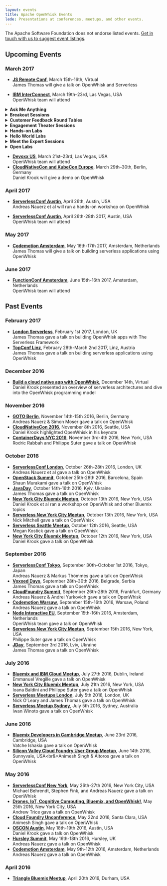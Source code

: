 ```yaml
---
layout: events
title: Apache OpenWhisk Events
lede: Presentations at conferences, meetups, and other events.
---
```


The Apache Software Foundation does not endorse listed events. [Get in touch with us to suggest event listings](/social).

## Upcoming Events

### March 2017

- [**JS Remote Conf**](https://devchat.tv/conferences/js-remote-conf-2017), March 15th-16th, Virtual<br/>James Thomas will give a talk on OpenWhisk and Serverless

- [**IBM InterConnect**](http://www.ibm.com/cloud-computing/us/en/interconnect/), March 19th–23rd, Las Vegas, USA<br/>OpenWhisk team will attend
<details><summary><strong>Ask Me Anything</strong></summary>
<ul>
<li><a href="https://myibm.ibm.com/events/interconnect/all-sessions/session/7291A" target="_blank">7291A: Bluemix OpenWhisk: Ask Me Anything Expert Station</a><br/>
Tuesday, 1:00 PM-2:45 PM; DevZone Ask Me Anything # 6; Carlos Santana (IBM)</li>
<li><a href="https://myibm.ibm.com/events/interconnect/all-sessions/session/7237A" target="_blank">7237A: Drones, Watson and Bluemix</a><br/>
Tuesday, 3:00 PM-5:00 PM; DevZone Ask Me Anything # 1; Andrew Trice (IBM)</li>
<li><a href="https://myibm.ibm.com/events/interconnect/all-sessions/session/7077A" target="_blank">7077A: Ask Me Anything on Using OpenWhisk for Your Next Cloud-Native Project</a><br/>
Wednesday, 10:00 AM-11:45 AM; DevZone Ask Me Anything # 6, Daniel Krook (IBM)</li>
</ul>
</details>
<details><summary><strong>Breakout Sessions</strong></summary>
<ul>
<li><strong>1427A: Serverless: Where We are Now and Where We're Heading</strong><br/>
Sunday, 09:30 AM-10:30 AM; Mandalay Bay South, Level 2 Reef A; Michael Behrendt (IBM), Andreas Nauerz (IBM)</li>
<li><a href="https://myibm.ibm.com/events/interconnect/all-sessions/session/7377A" target="_blank">7377A: API Lifecycle Innovations</a><br/>
Sunday, 10:40 AM-11:00 AM; South Pacific F; Jim Laredo (IBM), Erik Wittern (IBM)</li>
<li><a href="https://myibm.ibm.com/events/interconnect/all-sessions/session/7402A" target="_blank">7402A: The Serverless Revolution Continues: OpenWhisk</a><br/>
Sunday, 11:00 AM-11:30 AM; South Pacific F; Ioana Baldini (IBM)</li>
<li><a href="https://myibm.ibm.com/events/interconnect/all-sessions/session/7380A" target="_blank">7380A: Data, Data Everywhere, and Lots of Drops to Drink (Demos)</a><br/>
Sunday, 1:00 PM-1:30 P; South Pacific G; Paula Ta-Shma (IBM), Dalit Naor (IBM)</li>
<li><a href="https://myibm.ibm.com/events/interconnect/all-sessions/session/7367A" target="_blank">7367A: The Serverless Revolution Continues: The Latest from OpenWhisk</a><br/>
Sunday, 02:00 PM-02:30 PM; South Pacific H; Stephen Fink (IBM)</li>
<li><a href="https://myibm.ibm.com/events/interconnect/all-sessions/session/7392A" target="_blank">7329A: API Economy Demonstrations</a><br/>
Sunday, 2:00 PM-2:30 P; South Pacific G; Jim Laredo (IBM), Erik Wittern (IBM)</li>
<li><a href="https://myibm.ibm.com/events/interconnect/all-sessions/session/3351A" target="_blank">3351A: MediaSpirit: A Bluemix and OpenWhisk Love Story</a><br/>
Monday, 2:00 PM-2:45 PM; South Pacific G; Andreas Nauerz (IBM), Barry Nijenhuis (SiteSpirit)</li>
<li><a href="https://myibm.ibm.com/events/interconnect/all-sessions/session/2724A" target="_blank">2724A: Create Event-Driven iOS Apps Using IBM Mobile Foundation, OpenWhisk Runtime and Server-Side Swift</a><br/>
Monday, 3:15 PM-4:00 PM; South Pacific D; Srinivasan Nanduri (IBM), Girish Dhanakshirur (IBM)</li>
<li><a href="https://myibm.ibm.com/events/interconnect/all-sessions/session/4467A" target="_blank">4467A: Containerize, PaaS or Go Serverless?: A Case Study in Application Deployment Models</a><br/>
Tuesday, 11:30 AM-12:15 PM; Islander G; Phil Estes (IBM), Lin Sun (IBM)</li>
<li><a href="https://myibm.ibm.com/events/interconnect/all-sessions/session/5496A" target="_blank">5496A: Cloud Native Applications and Microservices Made Easy!</a><br/>
Tuesday, 2:30 PM-3:15 PM; Islander F; Erin Schnabel (IBM), Chris Vignola (IBM)</li>
<li><a href="https://myibm.ibm.com/events/interconnect/all-sessions/session/5513A" target="_blank">5513A: Serverless Architectures in Banking: OpenWhisk on IBM Bluemix at Santander</a><br/>
Tuesday, 3:45 PM-4:30 PM; South Pacific J; Daniel Krook (IBM), Luis Enriquez (Banco Santander)</li>
<li><a href="https://myibm.ibm.com/events/interconnect/all-sessions/session/6229A" target="_blank">6229A: What's New in IBM API Connect</a><br/>
Tuesday, 3:45 PM-4:30 PM; Lagoon H; Pramodh Ramesh (IBM), Amit P. Acharya (IBM)</li>
<li><a href="https://myibm.ibm.com/events/interconnect/all-sessions/session/5064A" target="_blank">5064A: OpenWhisk, Adobe, and developerWorks Open for High-Powered Applications</a><br/>
Wednesday, 8:00 AM-8:45 AM; South Pacific J; Tony Ffrench (IBM), Felix Meschberger (Adobe)</li>
<li><a href="https://myibm.ibm.com/events/interconnect/all-sessions/session/5811A" target="_blank">5811A: Managing Video Assets in the Cloud with Object Storage and Node.js</a><br/>
Wednesday, 8:00 AM-8:45 AM; South Pacific D; Andrew Trice (IBM)</li>
<li><a href="https://myibm.ibm.com/events/interconnect/all-sessions/session/5421A" target="_blank">5421A: How to Build Homogeneously from One Source Repository to Mobile and Microservices Targets</a><br/>
Wednesday, 9:00 AM-9:45 AM; South Pacific J; Roland Barcia (IBM), John Pearson (Wakefern)</li>
<li><a href="https://myibm.ibm.com/events/interconnect/all-sessions/session/6336A" target="_blank">6336A: Use IBM Bluemix to Build Cognitive Mobile Apps that Learn and Act Proactively</a><br/>
Wednesday, 9:00 AM-9:45 AM; South Pacific D; Anton Aleksandrov (IBM), Matthew Perrins (IBM)</li>
<li><a href="https://myibm.ibm.com/events/interconnect/all-sessions/session/1117A" target="_blank">1117A: Introduction to LoopBack</a><br/>
Wednesday, 11:15 AM-12:00 PM; Islander F; Matt Roberts (IBM); Raymond Camden (IBM)</li>
<li><a href="https://myibm.ibm.com/events/interconnect/all-sessions/session/3044A" target="_blank">3044A: Retail Customer Feedback: Case Study with OpenWhisk, Watson and Mobile Services on IBM Bluemix</a><br/>
Wednesday, 1:00 PM-1:45 PM; Lagoon F; Thejaswini Ramachandra (IBM), Srinivasan Nanduri (IBM)</li>
<li><a href="https://myibm.ibm.com/events/interconnect/all-sessions/session/1596A" target="_blank">1596A: Computation in Real-time on the Network</a><br/>
Wednesday, 2:00 PM-2:45 PM; South Pacific B; Dan Zeitman, PubNub (IBM Business Partner)</li>
<li><a href="https://myibm.ibm.com/events/interconnect/all-sessions/session/3248A" target="_blank">3248A: Integrating New Tools into IBM Bluemix Continuous Delivery Toolchains</a><br/>
Wednesday, 2:00 PM-2:45 PM; Mandalay Bay Ballroom D; Chris Brealey (IBM), Simon Kaegi (IBM)</li>
<li><a href="https://myibm.ibm.com/events/interconnect/all-sessions/session/4073A" target="_blank">4073A: Serverless, Event-Driven Architectures and Bluemix OpenWhisk: Overview and IBM's Technical Strategy</a><br/>
Wednesday, 2:00 PM-2:45 PM; South Pacific H; Michael Behrendt (IBM), Andreas Nauerz (IBM)</li>
<li><a href="https://myibm.ibm.com/events/interconnect/all-sessions/session/4460A" target="_blank">4460A: Combining OpenWhisk (Serverless), OpenAPI (Swagger) and IBM API Connect to Build Powerful APIs</a><br/>
Wednesday, 4:15 PM-5:00 PM; Breakers C; Joe Sepi (IBM)</li>
<li><a href="https://myibm.ibm.com/events/interconnect/all-sessions/session/1081A" target="_blank">1081A: What’s New with the IBM Bluemix Core Platform?</a><br/>
Thursday, 9:30 AM-10:15 AM; South Pacific E; Simon Daniel Moser (IBM), Michael Behrendt (IBM)</li>
<li><a href="https://myibm.ibm.com/events/interconnect/all-sessions/session/6324A" target="_blank">6324A: How to Secure and Control API, Microservices and Serverless Workloads</a><br/>
Thursday, 10:30 AM-11:15 AM; Lagoon H; Shiu-Fun Poon (IBM), Matt Roberts (IBM), Krithika Prakash (IBM)</li>
</ul>
</details>
<details><summary><strong>Customer Feedback Round Tables</strong></summary>
<ul>
<li><a href="https://myibm.ibm.com/events/interconnect/all-sessions/session/6637A" target="_blank">6637A: Shaping the Future of IBM DataPower and API Gateways</a><br/>
Monday, 11:15 AM-12:00 PM; Coral A; Tony Ffrench (IBM), Ozair Sheikh (IBM)</li>
<li><a href="https://myibm.ibm.com/events/interconnect/all-sessions/session/6671A" target="_blank">6671A: Shaping the Future of Serverless APIs and Microservices in IBM Bluemix</a><br/>
Monday, 1:00 PM-1:45 PM; Coral A; Carlos Santana (IBM), Sajan Sankaran (IBM), Andrew Hoyt (IBM)</li>
<li><a href="https://myibm.ibm.com/events/interconnect/all-sessions/session/6671B" target="_blank">6671B: Shaping the Future of Serverless APIs and Microservices in IBM Bluemix</a><br/>
Wednesday, 8:00 AM-8:45 AM; Coral A; Carlos Santana (IBM), Sajan Sankaran (IBM), Andrew Hoyt (IBM)</li>
</ul>
</details>
<details><summary><strong>Engagement Theater Sessions</strong></summary>
<ul>
<li><a href="https://myibm.ibm.com/events/interconnect/all-sessions/session/7111A" target="_blank">7111A: Discovering the Fun World of Serverless with IBM Bluemix and OpenWhisk</a><br/>
Tuesday, 1:30 PM-1:50 PM; Engagement Theater Booth # 319; Chanakya Lokam (Miracle Software Systems, Inc.), Jyotsna Duvvuri (Miracle Software Systems, Inc.)</li>
<li><a href="https://myibm.ibm.com/events/interconnect/all-sessions/session/7432A" target="_blank">7432A: Create Secure Cloud Foundry and OpenWhisk Powered APIs in IBM Bluemix</a><br/>
Wednesday, 11:15 AM-11:35 AM; Engagement Theater Booth # 649; Sajan Sankaran (IBM), Rob Thelen (IBM)</li>
<li><a href="https://myibm.ibm.com/events/interconnect/all-sessions/session/6522A" target="_blank">6522A: Build a Cloud Native App with Apache OpenWhisk</a><br/>
Wednesday, 11:45 AM-12:05 PM; Engagement Theater Booth # 649; Daniel Krook (IBM)</li>
<li><a href="https://myibm.ibm.com/events/interconnect/all-sessions/session/1515A" target="_blank">1515A: Discover Dark Data behind Videos with OpenWhisk and IBM Watson</a><br/>
Wednesday, 1:30 PM-1:50 PM; Engagement Theater Booth # 649; Ramratan Vennam (IBM), Frederic Lavigne (IBM)</li>
<li><a href="https://myibm.ibm.com/events/interconnect/all-sessions/session/1515B" target="_blank">1515B: Discover Dark Data behind Videos with OpenWhisk and IBM Watson</a><br/>
Wednesday, 4:45 PM-5:05 PM; Engagement Theater Booth # 649; Ramratan Vennam (IBM), Frederic Lavigne (IBM)</li>
</ul>
</details>
<details><summary><strong>Hands-on Labs</strong></summary>
<ul>
<li><a href="https://myibm.ibm.com/events/interconnect/all-sessions/session/3163A" target="_blank">3163A: Serverless Bots: Create Efficient Inexpensive, Event-Driven Bots with Node.js and OpenWhisk</a><br/>
Monday, 3:15 PM-5:00 PM; South Seas B; Erin McKean (IBM)</li>
<li><a href="https://myibm.ibm.com/events/interconnect/all-sessions/session/2450B" target="_blank">2450B: Working with IBM OpenWhisk in Bluemix</a><br/>
Monday, 4:15 PM-5:00 PM; South Seas I1; Budi Darmawan (IBM), Pam Geiger (IBM)</li>
<li><a href="https://myibm.ibm.com/events/interconnect/all-sessions/session/3397A" target="_blank">3397A: Event-Driven and Serverless Computing with IBM Bluemix OpenWhisk</a><br/>
Tuesday, 1:30 PM-5:30 PM; South Seas I1; Andreas Nauerz (IBM), Carlos Santana (IBM)</li>
<li><a href="https://myibm.ibm.com/events/interconnect/all-sessions/session/5130A" target="_blank">5130A: A Deep-Dive into Serverless Computing and Watson Service Chaining Via OpenWhisk</a><br/>
Wednesday, 2:00 PM-2:45 PM; South Seas G; Vidyasagar Machupalli (IBM)</li>
<li><a href="https://myibm.ibm.com/events/interconnect/all-sessions/session/2256A" target="_blank">2256A: Build Your First Cognitive Chatbot Using OpenWhisk</a><br/>
Wednesday, 3:15 PM-5:00 PM; South Seas B; Carlos Santana (IBM), Andreas Nauerz (IBM)</li>
</ul>
</details>
<details><summary><strong>Hello World Labs</strong></summary>
<ul>
<li><a href="https://myibm.ibm.com/events/interconnect/all-sessions/session/7252A" target="_blank">7252A: Create Quick Twitterbots with OpenWhisk!</a><br/>
Tuesday, 11:00 AM-1:45 PM; DevZone Hello World Lab # 4; Erin McKean (IBM)</li>
<li><a href="https://myibm.ibm.com/events/interconnect/all-sessions/session/7070A" target="_blank">7070A: Event-Driven and Serverless Computing with IBM Bluemix OpenWhisk: Learn the Basics Hands-On Now!</a><br/>
Wednesday, 9:00 AM-12:45 PM; DevZone Hello World Lab # 4; Andreas Nauerz (IBM)</li>
<li><a href="https://myibm.ibm.com/events/interconnect/all-sessions/session/7078A" target="_blank">7078A: Get Started with Apache OpenWhisk on IBM Bluemix</a><br/>
Tuesday, 2:15 PM-5:00 PM; DevZone Hello World Lab # 4; Andy Smith (IBM)</li>
</ul>
</details>
<details><summary><strong>Meet the Expert Sessions</strong></summary>
<ul>
<li><a href="https://myibm.ibm.com/events/interconnect/all-sessions/session/7122A" target="_blank">7122A: Creating Serverless IoT Applications Using OpenWhisk, Docker and Node-RED</a><br/>
Wednesday, 9:00 AM-9:45 AM; Meet the Experts Forum # 1; Kalonji Bankole (IBM)</li>
</ul>
</details>
<details><summary><strong>Open Labs</strong></summary>
<ul>
<li><strong>9002: Event-driven and Serverless Computing with IBM Bluemix OpenWhisk: Learn the basics now!</strong><br/>
Monday-Thursday drop-in; Mandalay Bay North, South Seas E&F; Andreas Nauerz (IBM)</li>
</ul>
</details> 

- [**Devoxx US**](https://devoxx.us/), March 21st–23rd, Las Vegas, USA<br/>OpenWhisk team will attend
- [**CloudNativeCon and KubeCon Europe**](http://events.linuxfoundation.org/events/cloudnativecon-and-kubecon-europe), March 29th–30th, Berlin, Germany<br/>Daniel Krook will give a demo on OpenWhisk
  



### April 2017

- [**ServerlessConf Austin**](https://medium.com/openwhisk/openwhisk-workshop-at-the-serverless-conference-in-austin-sign-up-now-c2b88f5bac9d#.73xz9bl16), April 26th, Austin, USA<br/>Andreas Nauerz et al will run a hands-on workshop on OpenWhisk

- [**ServerlessConf Austin**](http://austin.serverlessconf.io/), April 26th-28th 2017, Austin, USA<br/>OpenWhisk team will attend

### May 2017

- [**Codemotion Amsterdam**](http://amsterdam2017.codemotionworld.com/), May 16th-17th 2017, Amsterdam, Netherlands<br/>James Thomas will give a talk on building serverless applications using OpenWhisk

### June 2017

- [**FunctionConf Amsterdam**](https://functionconf.io/), June 15th-16th 2017, Amsterdam, Netherlands<br/>OpenWhisk team will attend

## Past Events

### February 2017

- [**London Serverless**](https://www.twitch.tv/videos/119142073), February 1st 2017, London, UK<br/>James Thomas gave a talk on building OpenWhisk apps with The Serverless Framework
- [**TopConf Linz**](http://topconf.com/linz-2017/), February 28th-March 2nd 2017, Linz, Austria<br/>James Thomas gave a talk on building serverless applications using OpenWhisk

### December 2016

- [**Build a cloud native app with OpenWhisk**](https://developer.ibm.com/tv/build-a-cloud-native-app-with-openwhisk-event-registration/), December 14th, Virtual<br/>Daniel Krook presented an overview of serverless architectures and dive into the OpenWhisk programming model

### November 2016

- [**GOTO Berlin**](https://gotocon.com/berlin-2016/), November 14th-15th 2016, Berlin, Germany<br/>Andreas Nauerz & Simon Moser gave a talk on OpenWhisk
- [**CloudNativeCon 2016**](https://cnkc16.sched.org/event/8K4c), November 8th 2016, Seattle, USA<br/>Daniel Krook highlighted OpenWhisk in his keynote
- [**ContainerDays NYC 2016**](http://dynamicinfradays.org/events/2016-nyc/), November 3rd-4th 2016, New York, USA<br/>Rodric Rabbah and Philippe Suter gave a talk on OpenWhisk
  
### October 2016

- [**ServerlessConf London**](http://london.serverlessconf.io/), October 26th-28th 2016, London, UK<br/>Andreas Nauerz et al gave a talk on OpenWhisk
- [**OpenStack Summit**](https://www.openstack.org/summit/barcelona-2016/), October 25th-28th 2016, Barcelona, Spain<br/>Shaun Murakami gave a talk on OpenWhisk
- [**JavaDay**](http://javaday.org.ua/kyiv/), October 14th-16th 2016, Kyiv, Ukraine<br/>James Thomas gave a talk on OpenWhisk
- [**New York City Bluemix Meetup**](http://www.meetup.com/nyc-bluemix/events/233970408/), October 13th 2016, New York, USA<br/>Daniel Krook et al ran a workshop on OpenWhisk and other Bluemix topics
- [**Serverless New York City Meetup**](http://www.meetup.com/Serverless-NYC/events/234479192/), October 13th 2016, New York, USA<br/>Nick Mitchell gave a talk on OpenWhisk
- [**Serverless Seattle Meetup**](http://www.meetup.com/Serverless-Seattle/events/233807991/), October 12th 2016, Seattle, USA<br/>Megan Kostick gave a talk on OpenWhisk
- [**New York City Bluemix Meetup**](http://www.meetup.com/nyc-bluemix/events/233968352/), October 12th 2016, New York, USA<br/>Daniel Krook gave a talk on OpenWhisk

### September 2016

- [**ServerlessConf Tokyo**](http://tokyo.serverlessconf.io/), September 30th–October 1st 2016, Tokyo, Japan<br/>Andreas Nauerz & Markus Thömmes gave a talk on OpenWhisk  
- [**Voxxed Days**](https://belgrade.voxxeddays.com/), September 28th-30th 2016, Belgrade, Serbia<br/>James Thomas gave a talk on OpenWhisk
- [**CloudFoundry Summit**](https://www.cloudfoundry.org/community/summits/program/about/?summitId=11993/), September 26th-28th 2016, Frankfurt, Germany<br/>Andreas Nauerz & Andrei Yurkovich gave a talk on OpenWhisk
- [**Codemotion Warsaw**](http://warsaw2016.codemotionworld.com/), September 15th-16th 2016, Warsaw, Poland<br/>Andreas Nauerz gave a talk on OpenWhisk
- [**Node Interactive EU**](http://events.linuxfoundation.org/events/node-interactive-europe/), September 15th-16th 2016, Amsterdam, Netherlands<br/>OpenWhisk team gave a talk on OpenWhisk
- [**Serverless New York City Meetup**](http://www.meetup.com/Serverless-NYC/events/233736279/), September 15th 2016, New York, USA<br/>Philippe Suter gave a talk on OpenWhisk
- [**JDay**](http://www.jday.com.ua/), September 3rd 2016, Lviv, Ukraine<br/>James Thomas gave a talk on OpenWhisk

### July 2016

- [**Bluemix and IBM Cloud Meetup**](http://www.irishdev.com/Home/Events/1191-Bluemix-and-IBM-Cloud-Meetup.html), July 27th 2016, Dublin, Ireland<br/>Emmanuel Vregille gave a talk on OpenWhisk
- [**New York City Bluemix Meetup**](http://www.meetup.com/nyc-bluemix/events/231944252/), July 21th 2016, New York, USA<br/>Ioana Baldini and Philippe Suter gave a talk on OpenWhisk
- [**Serverless Meetups London**](http://www.meetup.com/Serverless-London/), July 5th 2016, London, UK<br/>Nick O’Leary and James Thomas gave a talk on OpenWhisk
- [**Serverless Meetup Sydney**](http://www.meetup.com/Sydney-Serverless-Meetup-Group/events/232020422/), July 5th 2016, Sydney, Australia<br/>Iwan Winoto gave a talk on OpenWhisk

### June 2016

- [**Bluemix Developers in Cambridge Meetup**](http://www.meetup.com/Bluemix-Developers-in-Cambridge/events/231783149/), June 23rd 2016, Cambridge, USA<br/>Vatche Ishakia gave a talk on OpenWhisk
- [**Silicon Valley Cloud Foundry User Group Meetup**](http://www.meetup.com/CloudFoundry/events/231791789/), June 14th 2016, Sunnyvale, USA<br&>Animesh Singh & Altoros gave a talk on OpenWhisk  

### May 2016

- [**ServerlessConf New York**](http://nyc.serverlessconf.io/), May 26th-27th 2016, New York City, USA<br/>Michael Behrendt, Stephen Fink, and Andreas Nauerz gave a talk on OpenWhisk
- [**Drones, IoT, Cognitive Computing, Bluemix, and OpenWhisk!**](http://www.meetup.com/nyc-bluemix/events/231021166/), May 25th 2016, New York City, USA<br/>Andrew Trice gave a talk on OpenWhisk
- [**Cloud Foundry Unconference**](http://www.meetup.com/CloudFoundry/events/227086817/), May 22nd 2016, Santa Clara, USA<br/>Animesh Singh gave a talk on OpenWhisk
- [**OSCON Austin**](http://conferences.oreilly.com/oscon/open-source-us), May 18th-19th 2016, Austin, USA<br/>Daniel Krook gave a talk on OpenWhisk
- [**Hursley Summit**](https://www-950.ibm.com/events/wwe/grp/grp004.nsf/v17_events?openform&lp=2016_hursley_landing_page&locale=en_US), May 16th-18th 2016, Hursley, UK<br/>Andreas Nauerz gave a talk on OpenWhisk
- [**Codemotion Amsterdam**](http://amsterdam2016.codemotionworld.com/), May 9th-12th 2016, Amsterdam, Netherlands<br/>Andreas Nauerz gave a talk on OpenWhisk  

### April 2016

- [**Triangle Bluemix Meetup**](http://www.meetup.com/rtpbluemix/events/229767420/), April 20th 2016, Durham, USA
